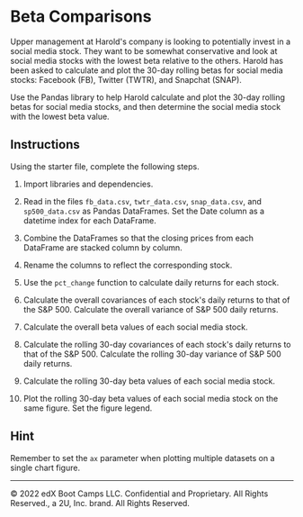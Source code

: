 # Beta Comparisons

Upper management at Harold's company is looking to potentially invest in a social media stock. They want to be somewhat conservative and look at social media stocks with the lowest beta relative to the others. Harold has been asked to calculate and plot the 30-day rolling betas for social media stocks: Facebook (FB), Twitter (TWTR), and Snapchat (SNAP).

Use the Pandas library to help Harold calculate and plot the 30-day rolling betas for social media stocks, and then determine the social media stock with the lowest beta value.

## Instructions

Using the starter file, complete the following steps.

1. Import libraries and dependencies.

2. Read in the files `fb_data.csv`, `twtr_data.csv`, `snap_data.csv`, and `sp500_data.csv` as Pandas DataFrames. Set the Date column as a datetime index for each DataFrame.

3. Combine the DataFrames so that the closing prices from each DataFrame are stacked column by column.

4. Rename the columns to reflect the corresponding stock.

5. Use the `pct_change` function to calculate daily returns for each stock.

6. Calculate the overall covariances of each stock's daily returns to that of the S&P 500. Calculate the overall variance of S&P 500 daily returns.

7. Calculate the overall beta values of each social media stock.

8. Calculate the rolling 30-day covariances of each stock's daily returns to that of the S&P 500. Calculate the rolling 30-day variance of S&P 500 daily returns.

9. Calculate the rolling 30-day beta values of each social media stock.

10. Plot the rolling 30-day beta values of each social media stock on the same figure. Set the figure legend.

## Hint

Remember to set the `ax` parameter when plotting multiple datasets on a single chart figure.

---

© 2022 edX Boot Camps LLC. Confidential and Proprietary. All Rights Reserved., a 2U, Inc. brand. All Rights Reserved.
